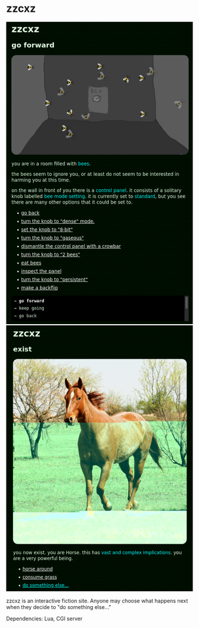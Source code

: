 # zzcxz

<img src="./zzcxz.png">
<img src="./zzcxz2.png">

zzcxz is an interactive fiction site. Anyone may choose what happens next when they decide to "do something else..."

Dependencies: Lua, CGI server
